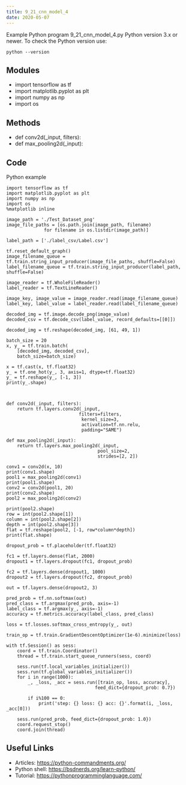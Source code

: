 ```yaml
---
title: 9_21_cnn_model_4
date: 2020-05-07
---
```

Example Python program 9_21_cnn_model_4.py
Python version 3.x or newer.
To check the Python version use:

    python --version

## Modules

* import tensorflow as tf
* import matplotlib.pyplot as plt
* import numpy as np
* import os

## Methods

* def conv2d(_input, filters):
* def max_pooling2d(_input):

## Code

Python example

    import tensorflow as tf
    import matplotlib.pyplot as plt
    import numpy as np
    import os
    %matplotlib inline
    
    image_path = './Test_Dataset_png'
    image_file_paths = [os.path.join(image_path, filename) 
                  for filename in os.listdir(image_path)]
    
    label_path = ['./label_csv/Label.csv']
    
    tf.reset_default_graph()
    image_filename_queue = tf.train.string_input_producer(image_file_paths, shuffle=False)
    label_filename_queue = tf.train.string_input_producer(label_path, shuffle=False)
    
    image_reader = tf.WholeFileReader()
    label_reader = tf.TextLineReader()
    
    image_key, image_value = image_reader.read(image_filename_queue)
    label_key, label_value = label_reader.read(label_filename_queue)
    
    decoded_img = tf.image.decode_png(image_value)
    decoded_csv = tf.decode_csv(label_value, record_defaults=[[0]])
    
    decoded_img = tf.reshape(decoded_img, [61, 49, 1])
    
    batch_size = 20
    x, y_ = tf.train.batch(
        [decoded_img, decoded_csv], 
        batch_size=batch_size)
    
    x = tf.cast(x, tf.float32)
    y_ = tf.one_hot(y_, 3, axis=1, dtype=tf.float32)
    y_ = tf.reshape(y_, [-1, 3])
    print(y_.shape)
    
    
    
    def conv2d(_input, filters):
        return tf.layers.conv2d(_input,
                               filters=filters,
                                kernel_size=3,
                                activation=tf.nn.relu,
                                padding="SAME")
    
    def max_pooling2d(_input):
        return tf.layers.max_pooling2d(_input,
                                      pool_size=2,
                                      strides=[2, 2])
    
    conv1 = conv2d(x, 10)
    print(conv1.shape)
    pool1 = max_pooling2d(conv1)
    print(pool1.shape)
    conv2 = conv2d(pool1, 20)
    print(conv2.shape)
    pool2 = max_pooling2d(conv2)
    
    print(pool2.shape)
    row = int(pool2.shape[1])
    column = int(pool2.shape[2])
    depth = int(pool2.shape[3])
    flat = tf.reshape(pool2, [-1, row*column*depth])
    print(flat.shape)
    
    dropout_prob = tf.placeholder(tf.float32)
    
    fc1 = tf.layers.dense(flat, 2000)
    dropout1 = tf.layers.dropout(fc1, dropout_prob)
    
    fc2 = tf.layers.dense(dropout1, 1000)
    dropout2 = tf.layers.dropout(fc2, dropout_prob)
    
    out = tf.layers.dense(dropout2, 3)
    
    pred_prob = tf.nn.softmax(out)
    pred_class = tf.argmax(pred_prob, axis=-1)
    label_class = tf.argmax(y_, axis=-1)
    accuracy = tf.metrics.accuracy(label_class, pred_class)
    
    loss = tf.losses.softmax_cross_entropy(y_, out)
    
    train_op = tf.train.GradientDescentOptimizer(1e-6).minimize(loss)
    
    with tf.Session() as sess:
        coord = tf.train.Coordinator()
        thread = tf.train.start_queue_runners(sess, coord)
        
        sess.run(tf.local_variables_initializer())
        sess.run(tf.global_variables_initializer())
        for i in range(1000):
            _, _loss, _acc = sess.run([train_op, loss, accuracy],
                                     feed_dict={dropout_prob: 0.7})
            
            if i%100 == 0:
                print('step: {} loss: {} acc: {}'.format(i, _loss, _acc[0]))
        
        sess.run(pred_prob, feed_dict={dropout_prob: 1.0})
        coord.request_stop()
        coord.join(thread)

## Useful Links

- Articles: https://python-commandments.org/
- Python shell: https://bsdnerds.org/learn-python/
- Tutorial: https://pythonprogramminglanguage.com/
